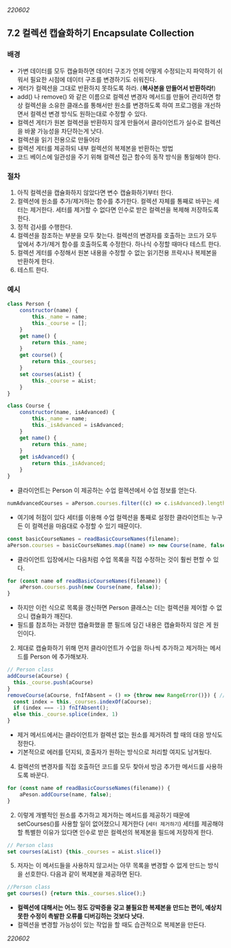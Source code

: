 _220602_

## 7.2 컬렉션 캡슐화하기 Encapsulate Collection

### 배경

- 가변 데이터를 모두 캡슐화하면 데이터 구조가 언제 어떻게 수정되는지 파악하기 쉬워서 필요한 시점에 데이터 구조를 변경하기도 쉬워진다.
- 게터가 컬렉션을 그대로 반환하지 못하도록 하라. (**복사본을 만들어서 반환하라!**)
- add() 나 remove() 와 같은 이름으로 컬렉션 변경자 메서드를 만들어 관리하면 항상 컬렉션을 소유한 클래스를 통해서만 원소를 변경하도록 하여 프로그램을 개선하면서 컬렉션 변경 방식도 원하는대로 수정할 수 있다.
- 컬렉션 게터가 원본 컬렉션을 반환하지 않게 만들어서 클라이언트가 실수로 컬렉션을 바꿀 가능성을 차단하는게 낫다.
- 컬렉션을 읽기 전용으로 만들어라
- 컬렉션 게터를 제공하되 내부 컬렉션의 복제본을 반환하는 방법
- 코드 베이스에 일관성을 주기 위해 컬렉션 접근 함수의 동작 방식을 통일해야 한다.

### 절차

1. 아직 컬렉션을 캡슐화하지 않았다면 변수 캡슐화하기부터 한다.
2. 컬렉션에 원소를 추가/제거하는 함수를 추가한다.
   컬렉션 자체를 통째로 바꾸는 세터는 제거한다. 세터를 제거할 수 없다면 인수로 받은 컬렉션을 복제해 저장하도록 한다.
3. 정적 검사를 수행한다.
4. 컬렉션을 참조하는 부분을 모두 찾는다. 컬렉션의 변경자를 호출하는 코드가 모두 앞에서 추가/제거 함수를 호출하도록 수정한다. 하나식 수정할 때마다 테스트 한다.
5. 컬렉션 게터를 수정해서 원본 내용을 수정할 수 없는 읽기전용 프락시나 복제본을 반환하게 한다.
6. 테스트 한다.

### 예시

```js
class Person {
	constructor(name) {
		this._name = name;
		this._course = [];
	}
	get name() {
		return this._name;
	}
	get course() {
		return this._courses;
	}
	set courses(aList) {
		this._course = aList;
	}
}

class Course {
	constructor(name, isAdvanced) {
		this._name = name;
		this._isAdvanced = isAdvanced;
	}
	get name() {
		return this._name;
	}
	get isAdvanced() {
		return this._isAdvanced;
	}
}
```

- 클라이언트는 Person 이 제공하는 수업 컬렉션에서 수업 정보를 얻는다.

```js
numAdvancedCourses = aPerson.courses.filter((c) => c.isAdvanced).length;
```

- 여기에 허점이 있다 세터를 이용해 수업 컬렉션을 통째로 설정한 클라이언트는 누구든 이 컬렉션을 마음대로 수정할 수 있기 때문이다.

```js
const basicCourseNames = readBasicCourseNames(filename);
aPerson.courses = basicCourseNames.map((name) => new Course(name, false));
```

- 클라이언트 입장에서는 다음처럼 수업 목록을 직접 수정하는 것이 훨씬 편할 수 있다.

```js
for (const name of readBasicCourseNames(filename)) {
	aPerson.courses.push(new Course(name, false));
}
```

- 하지만 이런 식으로 목록을 갱신하면 Person 클래스는 더는 컬렉션을 제어할 수 없으니 캡슐화가 깨진다.
- 필드를 참조하는 과정만 캡슐화했을 뿐 필드에 담긴 내용은 캡슐화하지 않은 게 원인이다.

2. 제대로 캡슐화하기 위해 먼저 클라이언트가 수업을 하나씩 추가하고 제거하는 메서드를 Person 에 추가해보자.

```js
// Person class
addCourse(aCourse) {
  this._course.push(aCourse)
}
removeCourse(aCourse, fnIfAbsent = () => {throw new RangeError()}) { // *&* 매개변수를 함수로 ?
  const index = this._courses.indexOf(aCourse);
  if (index === -1) fnIfAbsent();
  else this._course.splice(index, 1)
}
```

- 제거 메서드에서는 클라이언트가 컬렉션 없는 원소를 제거하려 할 때의 대응 방식도 정한다.
- 기본적으로 에러를 던지되, 호출자가 원하는 방식으로 처리할 여지도 남겨뒀다.

4. 컬렉션의 변경자를 직접 호출하던 코드를 모두 찾아서 방금 추가한 메서드를 사용하도록 바꾼다.

```js
for (const name of readBasicCoursseNames(filename)) {
	aPeson.addCourse(name, false);
}
```

2. 이렇게 개별적인 원소를 추가하고 제거하는 메서드를 제공하기 때문에 setCourses()를 사용할 일이 없어졌으니 제거한다 (`세터 제거하기`)
   세터를 제공해야 할 특별한 이유가 있다면 인수로 받은 컬렉션의 복제본을 필드에 저장하게 한다.

```js
// Person class
set courses(aList) {this._courses = aList.slice()}
```

5. 저자는 이 메서드들을 사용하지 않고서는 아무 목록을 변경할 수 없게 만드는 방식을 선호한다.
   다음과 같이 복제본을 제공하면 된다.

```js
//Person class
get courses() {return this._courses.slice();}
```

- **컬렉션에 대해서는 어느 정도 강박증을 갖고 불필요한 복제본을 만드는 편이, 예상치 못한 수정이 촉발한 오류를 디버깅하는 것보다 낫다.**
- 컬렉션을 변경할 가능성이 있는 작업을 할 때도 습관적으로 복제본을 만든다.

_220602_
